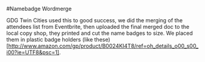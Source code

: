 #Namebadge Wordmerge

GDG Twin Cities used this to good success, we did the merging of the attendees list from Eventbrite, then uploaded the final merged doc to the local copy shop, they printed and cut the name badges to size.  We placed them in plastic badge holders (like these)[http://www.amazon.com/gp/product/B0024KI4T8/ref=oh_details_o00_s00_i00?ie=UTF8&psc=1].